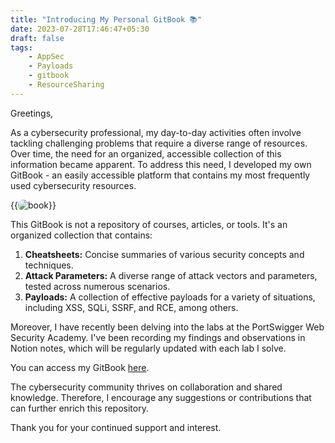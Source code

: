 ```yaml
---
title: "Introducing My Personal GitBook 📚"
date: 2023-07-28T17:46:47+05:30
draft: false
tags: 
    - AppSec
    - Payloads
    - gitbook
    - ResourceSharing
---
```


Greetings,

As a cybersecurity professional, my day-to-day activities often involve tackling challenging problems that require a diverse range of resources. Over time, the need for an organized, accessible collection of this information became apparent. To address this need, I developed my own GitBook - an easily accessible platform that contains my most frequently used cybersecurity resources.

{{<image src="/book_gif.gif" alt="book" position="center" style="border-radius: 8px;" >}}

This GitBook is not a repository of courses, articles, or tools. It's an organized collection that contains:

1. **Cheatsheets:** Concise summaries of various security concepts and techniques.
2. **Attack Parameters:** A diverse range of attack vectors and parameters, tested across numerous scenarios.
3. **Payloads:** A collection of effective payloads for a variety of situations, including XSS, SQLi, SSRF, and RCE, among others.

Moreover, I have recently been delving into the labs at the PortSwigger Web Security Academy. I've been recording my findings and observations in Notion notes, which will be regularly updated with each lab I solve. 

You can access my GitBook [here](https://lazy-access.gitbook.io/).

The cybersecurity community thrives on collaboration and shared knowledge. Therefore, I encourage any suggestions or contributions that can further enrich this repository.

Thank you for your continued support and interest.
